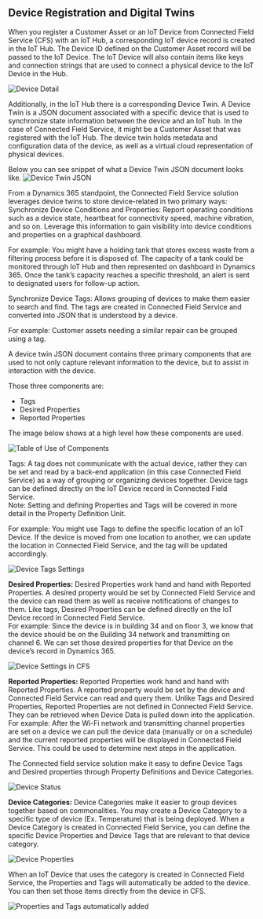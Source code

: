 ## Device Registration and Digital Twins

When you register a Customer Asset or an IoT Device from Connected Field Service (CFS) with an IoT Hub, a corresponding IoT device record is created in the IoT Hub.  The Device ID defined on the Customer Asset record will be passed to the IoT Device.  The IoT Device will also contain items like keys and connection strings that are used to connect a physical device to the IoT Device in the Hub.   

![Device Detail](../1-rg-unit2.png)
 
Additionally, in the IoT Hub there is a corresponding Device Twin.  A Device Twin is a JSON document associated with a specific device that is used to synchronize state information between the device and an IoT hub.  In the case of Connected Field Service, it might be a Customer Asset that was registered with the IoT Hub.  The device twin holds metadata and configuration data of the device, as well as a virtual cloud representation of physical devices.   

Below you can see snippet of what a Device Twin JSON document looks like. 
![Device Twin JSON](../2-rg-unit2.png)
 
From a Dynamics 365 standpoint, the Connected Field Service solution leverages device twins to store device-related in two primary ways: 
Synchronize Device Conditions and Properties: Report operating conditions such as a device state, heartbeat for connectivity speed, machine vibration, and so on.  Leverage this information to gain visibility into device conditions and properties on a graphical dashboard.  
 
For example: You might have a holding tank that stores excess waste from a filtering process before it is disposed of.  The capacity of a tank could be monitored through IoT Hub and then represented on dashboard in Dynamics 365.   Once the tank’s capacity reaches a specific threshold, an alert is sent to designated users for follow-up action. 
 
Synchronize Device Tags: Allows grouping of devices to make them easier to search and find. The tags are created in Connected Field Service and converted into JSON that is understood by a device. 
 
For example: Customer assets needing a similar repair can be grouped using a tag. 
 
A device twin JSON document contains three primary components that are used to not only capture relevant information to the device, but to assist in interaction with the device.   

Those three components are: 
- Tags 
- Desired Properties 
- Reported Properties 

The image below shows at a high level how these components are used. 

![Table of Use of Components](../3-rg-unit2.png)
 
Tags: 
A tag does not communicate with the actual device, rather they can be set and read by a back-end application (in this case Connected Field Service) as a way of grouping or organizing devices together.  Device tags can be defined directly on the IoT Device record in Connected Field Service.   
Note:  Setting and defining Properties and Tags will be covered in more detail in the Property Definition Unit.     

For example:  You might use Tags to define the specific location of an IoT Device.  If the device is moved from one location to another, we can update the location in Connected Field Service, and the tag will be updated accordingly.   

![Device Tags Settings](../4-rg-unit2.png)
 
**Desired Properties:**
Desired Properties work hand and hand with Reported Properties.  A desired property would be set by Connected Field Service and the device can read them as well as receive notifications of changes to them.  Like tags, Desired Properties can be defined directly on the IoT Device record in Connected Field Service.   
For example:  Since the device is in building 34 and on floor 3, we know that the device should be on the Building 34 network and transmitting on channel 6.
We can set those desired properties for that Device on the device’s record in Dynamics 365. 
  
![Device Settings in CFS](../5-rg-unit2.png)
 
**Reported Properties:** 
Reported Properties work hand and hand with Reported Properties.  A reported property would be set by the device and Connected Field Service can read and query them.  Unlike Tags and Desired Properties, Reported Properties are not defined in Connected Field Service.  They can be retrieved when Device Data is pulled down into the application.   
For example:  After the Wi-Fi network and transmitting channel properties are set on a device we can pull the device data (manually or on a schedule) and the current reported properties will be displayed in Connected Field Service.  This could be used to determine next steps in the application.   
 
The Connected field service solution make it easy to define Device Tags and Desired properties through Property Definitions and Device Categories.  

![Device Status](../6-rg-unit2.png) 
 
**Device Categories:**
Device Categories make it easier to group devices together based on commonalities.  You may create a Device Category to a specific type of device (Ex. Temperature) that is being deployed.  When a Device Category is created in Connected Field Service, you can define the specific Device Properties and Device Tags that are relevant to that device category.  

![Device Properties](../7-rg-unit2.png)
 
When an IoT Device that uses the category is created in Connected Field Service, the Properties and Tags will automatically be added to the device.  You can then set those items directly from the device in CFS.  

![Properties and Tags automatically added](../8-rg-unit2.png)